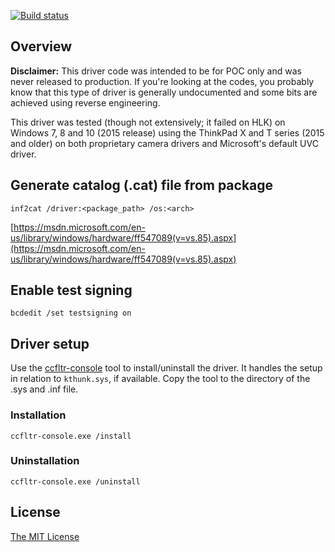 [![Build status](https://ci.appveyor.com/api/projects/status/ldqswni016jufm6p/branch/master?svg=true)](https://ci.appveyor.com/project/flowerinthenight/windows-camera-class-filter-driver/branch/master)

## Overview

**Disclaimer:** This driver code was intended to be for POC only and was never released to production. If you're looking at the codes, you probably know that this type of driver is generally undocumented and some bits are achieved using reverse engineering.

This driver was tested (though not extensively; it failed on HLK) on Windows 7, 8 and 10 (2015 release) using the ThinkPad X and T series (2015 and older) on both proprietary camera drivers and Microsoft's default UVC driver. 

## Generate catalog (.cat) file from package
```
inf2cat /driver:<package_path> /os:<arch>
```
[https://msdn.microsoft.com/en-us/library/windows/hardware/ff547089(v=vs.85).aspx](https://msdn.microsoft.com/en-us/library/windows/hardware/ff547089(v=vs.85).aspx)

## Enable test signing
```
bcdedit /set testsigning on
```

## Driver setup
Use the [ccfltr-console](https://github.com/flowerinthenight/windows-camera-class-filter-driver/tree/master/ccfltr-console) tool to install/uninstall the driver. It handles the setup in relation to `kthunk.sys`, if available. Copy the tool to the directory of the .sys and .inf file.

### Installation
```
ccfltr-console.exe /install
```

### Uninstallation
```
ccfltr-console.exe /uninstall
```

## License

[The MIT License](./LICENSE.md)
